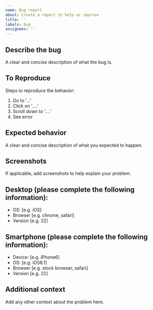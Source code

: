 ```yaml
---
name: Bug report
about: Create a report to help us improve
title: ''
labels: bug
assignees: ''
---
```


## Describe the bug

A clear and concise description of what the bug is.

## To Reproduce

Steps to reproduce the behavior:

1. Go to '...'
2. Click on '....'
3. Scroll down to '....'
4. See error

## Expected behavior

A clear and concise description of what you expected to happen.

## Screenshots

If applicable, add screenshots to help explain your problem.

## Desktop (please complete the following information):

- OS: [e.g. iOS]
- Browser [e.g. chrome, safari]
- Version [e.g. 22]

## Smartphone (please complete the following information):

- Device: [e.g. iPhone6]
- OS: [e.g. iOS8.1]
- Browser [e.g. stock browser, safari]
- Version [e.g. 22]

## Additional context

Add any other context about the problem here.
